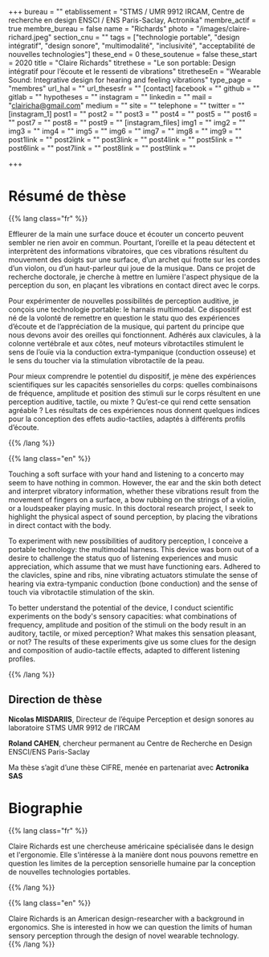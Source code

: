 +++
bureau = ""
etablissement = "STMS / UMR 9912 IRCAM, Centre de recherche en design ENSCI / ENS Paris-Saclay, Actronika"
membre_actif = true
membre_bureau = false
name = "Richards"
photo = "/images/claire-richard.jpeg"
section_cnu = ""
tags = ["technologie portable", "design intégratif", "design sonore", "multimodalité", "inclusivité", "acceptabilité de nouvelles technologies"]
these_end = 0
these_soutenue = false
these_start = 2020
title = "Claire Richards"
titrethese = "Le son portable: Design intégratif pour l’écoute et le ressenti de vibrations"
titretheseEn = "Wearable Sound: Integrative design for hearing and feeling vibrations"
type_page = "membres"
url_hal = ""
url_thesesfr = ""
[contact]
facebook = ""
github = ""
gitlab = ""
hypotheses = ""
instagram = ""
linkedin = ""
mail = "clairicha@gmail.com"
medium = ""
site = ""
telephone = ""
twitter = ""
[instagram_1]
post1 = ""
post2 = ""
post3 = ""
post4 = ""
post5 = ""
post6 = ""
post7 = ""
post8 = ""
post9 = ""
[instagram_files]
img1 = ""
img2 = ""
img3 = ""
img4 = ""
img5 = ""
img6 = ""
img7 = ""
img8 = ""
img9 = ""
post1link = ""
post2link = ""
post3link = ""
post4link = ""
post5link = ""
post6link = ""
post7link = ""
post8link = ""
post9link = ""

+++
<!-- Supprimer les parties non remplies (supprimer les blocks de lang s'il n'y a pas deux langues). Tu es libre d'ajouter ce que tu veux à cette partie -->

# Résumé de thèse

{{% lang class="fr" %}}

Effleurer de la main une surface douce et écouter un concerto peuvent sembler ne rien avoir en commun. Pourtant, l’oreille et la peau détectent et interprètent des informations vibratoires, que ces vibrations résultent du mouvement des doigts sur une surface, d’un archet qui frotte sur les cordes d’un violon, ou d’un haut-parleur qui joue de la musique. Dans ce projet de recherche doctorale, je cherche à mettre en lumière l'aspect physique de la perception du son, en plaçant les vibrations en contact direct avec le corps.

Pour expérimenter de nouvelles possibilités de perception auditive, je conçois une technologie portable: le harnais multimodal. Ce dispositif est né de la volonté de remettre en question le statu quo des expériences d’écoute et de l’appréciation de la musique, qui partent du principe que nous devons avoir des oreilles qui fonctionnent. Adhérés aux clavicules, à la colonne vertébrale et aux côtes, neuf moteurs vibrotactiles stimulent le sens de l’ouïe via la conduction extra-tympanique (conduction osseuse) et le sens du toucher via la stimulation vibrotactile de la peau.

Pour mieux comprendre le potentiel du dispositif, je mène des expériences scientifiques sur les capacités sensorielles du corps: quelles combinaisons de fréquence, amplitude et position des stimuli sur le corps résultent en une perception auditive, tactile, ou mixte ? Qu’est-ce qui rend cette sensation agréable ? Les résultats de ces expériences nous donnent quelques indices pour la conception des effets audio-tactiles, adaptés à différents profils d’écoute.

{{% /lang %}}

{{% lang class="en" %}}

Touching a soft surface with your hand and listening to a concerto may seem to have nothing in common. However, the ear and the skin both detect and interpret vibratory information, whether these vibrations result from the movement of fingers on a surface, a bow rubbing on the strings of a violin, or a loudspeaker playing music. In this doctoral research project, I seek to highlight the physical aspect of sound perception, by placing the vibrations in direct contact with the body.

To experiment with new possibilities of auditory perception, I conceive a portable technology: the multimodal harness. This device was born out of a desire to challenge the status quo of listening experiences and music appreciation, which assume that we must have functioning ears. Adhered to the clavicles, spine and ribs, nine vibrating actuators stimulate the sense of hearing via extra-tympanic conduction (bone conduction) and the sense of touch via vibrotactile stimulation of the skin.

To better understand the potential of the device, I conduct scientific experiments on the body's sensory capacities: what combinations of frequency, amplitude and position of the stimuli on the body result in an auditory, tactile, or mixed perception? What makes this sensation pleasant, or not? The results of these experiments give us some clues for the design and composition of audio-tactile effects, adapted to different listening profiles.

{{% /lang %}}

## Direction de thèse

**Nicolas MISDARIIS**, Directeur de l’équipe Perception et design sonores au laboratoire STMS UMR 9912 de l’IRCAM

**Roland CAHEN**, chercheur permanent au Centre de Recherche en Design ENSCI/ENS Paris-Saclay

Ma thèse s’agit d’une thèse CIFRE, menée en partenariat avec **Actronika SAS**

# Biographie

{{% lang class="fr" %}}

Claire Richards est une chercheuse américaine spécialisée dans le design et l'ergonomie. Elle s'intéresse à la manière dont nous pouvons remettre en question les limites de la perception sensorielle humaine par la conception de nouvelles technologies portables.

{{% /lang %}}

{{% lang class="en" %}}

Claire Richards is an American design-researcher with a background in ergonomics. She is interested in how we can question the limits of human sensory perception through the design of novel wearable technology.  
{{% /lang %}}